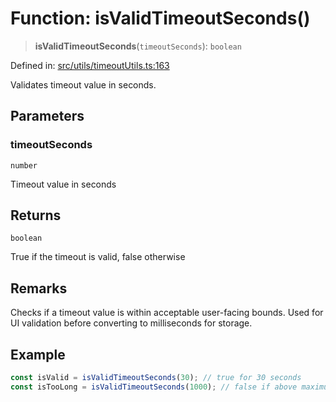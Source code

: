 # Function: isValidTimeoutSeconds()

> **isValidTimeoutSeconds**(`timeoutSeconds`): `boolean`

Defined in: [src/utils/timeoutUtils.ts:163](https://github.com/Nick2bad4u/Uptime-Watcher/blob/main/src/utils/timeoutUtils.ts#L163)

Validates timeout value in seconds.

## Parameters

### timeoutSeconds

`number`

Timeout value in seconds

## Returns

`boolean`

True if the timeout is valid, false otherwise

## Remarks

Checks if a timeout value is within acceptable user-facing bounds. Used for
UI validation before converting to milliseconds for storage.

## Example

```typescript
const isValid = isValidTimeoutSeconds(30); // true for 30 seconds
const isTooLong = isValidTimeoutSeconds(1000); // false if above maximum
```
